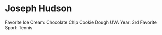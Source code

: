 # Joseph Hudson

Favorite Ice Cream: Chocolate Chip Cookie Dough
UVA Year: 3rd
Favorite Sport: Tennis
